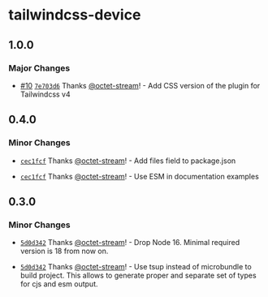 # tailwindcss-device

## 1.0.0

### Major Changes

- [#10](https://github.com/octet-stream/tailwindcss-device/pull/10) [`7e703d6`](https://github.com/octet-stream/tailwindcss-device/commit/7e703d6c8e8d959030580acecaf0b8fc825582f6) Thanks [@octet-stream](https://github.com/octet-stream)! - Add CSS version of the plugin for Tailwindcss v4

## 0.4.0

### Minor Changes

- [`cec1fcf`](https://github.com/octet-stream/tailwindcss-device/commit/cec1fcfc6894d4367e78db7ef11e83f7336604af) Thanks [@octet-stream](https://github.com/octet-stream)! - Add files field to package.json

- [`cec1fcf`](https://github.com/octet-stream/tailwindcss-device/commit/cec1fcfc6894d4367e78db7ef11e83f7336604af) Thanks [@octet-stream](https://github.com/octet-stream)! - Use ESM in documentation examples

## 0.3.0

### Minor Changes

- [`5d0d342`](https://github.com/octet-stream/tailwindcss-device/commit/5d0d3426fe27c0fe9f0ddb7ac1d4b64a20780833) Thanks [@octet-stream](https://github.com/octet-stream)! - Drop Node 16. Minimal required version is 18 from now on.

- [`5d0d342`](https://github.com/octet-stream/tailwindcss-device/commit/5d0d3426fe27c0fe9f0ddb7ac1d4b64a20780833) Thanks [@octet-stream](https://github.com/octet-stream)! - Use tsup instead of microbundle to build project. This allows to generate proper and separate set of types for cjs and esm output.
